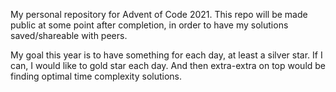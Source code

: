 My personal repository for Advent of Code 2021.
This repo will be made public at some point after completion, in order to have my solutions saved/shareable with peers.

My goal this year is to have something for each day, at least a silver star.
If I can, I would like to gold star each day. And then extra-extra on top would be finding optimal time complexity solutions.
